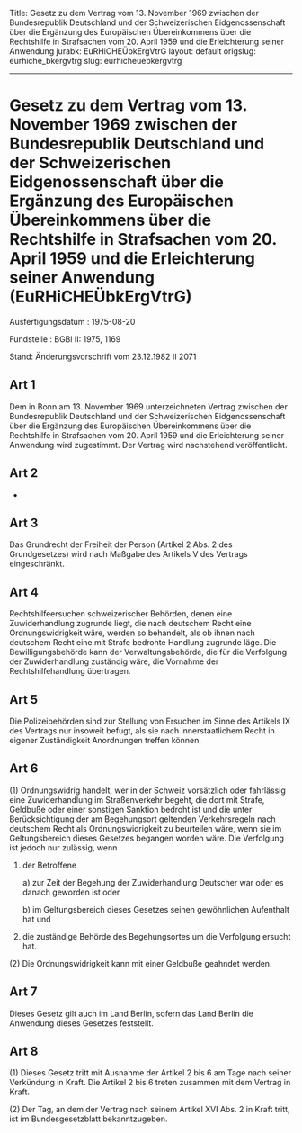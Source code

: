 Title: Gesetz zu dem Vertrag vom 13. November 1969 zwischen der Bundesrepublik Deutschland
  und der Schweizerischen Eidgenossenschaft über die Ergänzung des Europäischen Übereinkommens
  über die Rechtshilfe in Strafsachen vom 20. April 1959 und die Erleichterung seiner
  Anwendung
jurabk: EuRHiCHEÜbkErgVtrG
layout: default
origslug: eurhiche_bkergvtrg
slug: eurhicheuebkergvtrg

---

# Gesetz zu dem Vertrag vom 13. November 1969 zwischen der Bundesrepublik Deutschland und der Schweizerischen Eidgenossenschaft über die Ergänzung des Europäischen Übereinkommens über die Rechtshilfe in Strafsachen vom 20. April 1959 und die Erleichterung seiner Anwendung (EuRHiCHEÜbkErgVtrG)

Ausfertigungsdatum
:   1975-08-20

Fundstelle
:   BGBl II: 1975, 1169

Stand: Änderungsvorschrift vom 23.12.1982 II 2071

## Art 1

Dem in Bonn am 13. November 1969 unterzeichneten Vertrag zwischen der
Bundesrepublik Deutschland und der Schweizerischen Eidgenossenschaft
über die Ergänzung des Europäischen Übereinkommens über die
Rechtshilfe in Strafsachen vom 20. April 1959 und die Erleichterung
seiner Anwendung wird zugestimmt. Der Vertrag wird nachstehend
veröffentlicht.


## Art 2

-


## Art 3

Das Grundrecht der Freiheit der Person (Artikel 2 Abs. 2 des
Grundgesetzes) wird nach Maßgabe des Artikels V des Vertrags
eingeschränkt.


## Art 4

Rechtshilfeersuchen schweizerischer Behörden, denen eine
Zuwiderhandlung zugrunde liegt, die nach deutschem Recht eine
Ordnungswidrigkeit wäre, werden so behandelt, als ob ihnen nach
deutschem Recht eine mit Strafe bedrohte Handlung zugrunde läge. Die
Bewilligungsbehörde kann der Verwaltungsbehörde, die für die
Verfolgung der Zuwiderhandlung zuständig wäre, die Vornahme der
Rechtshilfehandlung übertragen.


## Art 5

Die Polizeibehörden sind zur Stellung von Ersuchen im Sinne des
Artikels IX des Vertrags nur insoweit befugt, als sie nach
innerstaatlichem Recht in eigener Zuständigkeit Anordnungen treffen
können.


## Art 6

(1) Ordnungswidrig handelt, wer in der Schweiz vorsätzlich oder
fahrlässig eine Zuwiderhandlung im Straßenverkehr begeht, die dort mit
Strafe, Geldbuße oder einer sonstigen Sanktion bedroht ist und die
unter Berücksichtigung der am Begehungsort geltenden Verkehrsregeln
nach deutschem Recht als Ordnungswidrigkeit zu beurteilen wäre, wenn
sie im Geltungsbereich dieses Gesetzes begangen worden wäre. Die
Verfolgung ist jedoch nur zulässig, wenn

1.  der Betroffene

    a)  zur Zeit der Begehung der Zuwiderhandlung Deutscher war oder es danach
        geworden ist oder


    b)  im Geltungsbereich dieses Gesetzes seinen gewöhnlichen Aufenthalt hat
        und





2.  die zuständige Behörde des Begehungsortes um die Verfolgung ersucht
    hat.




(2) Die Ordnungswidrigkeit kann mit einer Geldbuße geahndet werden.


## Art 7

Dieses Gesetz gilt auch im Land Berlin, sofern das Land Berlin die
Anwendung dieses Gesetzes feststellt.


## Art 8

(1) Dieses Gesetz tritt mit Ausnahme der Artikel 2 bis 6 am Tage nach
seiner Verkündung in Kraft. Die Artikel 2 bis 6 treten zusammen mit
dem Vertrag in Kraft.

(2) Der Tag, an dem der Vertrag nach seinem Artikel XVI Abs. 2 in
Kraft tritt, ist im Bundesgesetzblatt bekanntzugeben.

